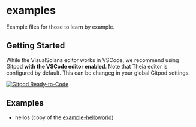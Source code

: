 # examples

Example files for those to learn by example.

## Getting Started

While the VisualSolana editor works in VSCode, we recommend using Gitpod **with the VSCode editor enabled**. Note that Theia editor is configured by default. This can be changeg in your global Gitpod settings.

[![Gitpod Ready-to-Code](https://img.shields.io/badge/Gitpod-Ready--to--Code-blue?logo=gitpod)](https://gitpod.io/from-referrer/)

## Examples

* hellos (copy of the [example-helloworld](https://github.com/solana-labs/example-helloworld/tree/master/src/program-rust))